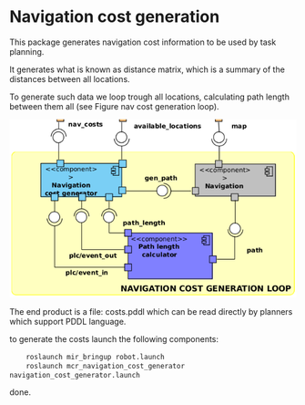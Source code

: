 Navigation cost generation
==========================

This package generates navigation cost information to be used by task planning.

It generates what is known as distance matrix, which is a summary of the distances between all locations.

To generate such data we loop trough all locations, calculating path length between them all (see Figure nav cost generation loop).

![alt text](navigation_cost_generation.png "navigation cost generation")

The end product is a file: costs.pddl which can be read directly by planners which support PDDL language.

to generate the costs launch the following components:

        roslaunch mir_bringup robot.launch
        roslaunch mcr_navigation_cost_generator navigation_cost_generator.launch

done.
